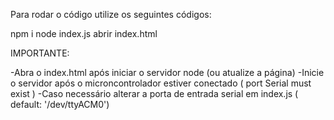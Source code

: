 Para rodar o código utilize os seguintes códigos:

npm i
node index.js
abrir index.html

IMPORTANTE:

-Abra o index.html após iniciar o servidor node (ou atualize a página)
-Inicie o servidor após o microncontrolador estiver conectado ( port Serial must exist )
-Caso necessário alterar a porta de entrada serial em index.js ( default: '/dev/ttyACM0')